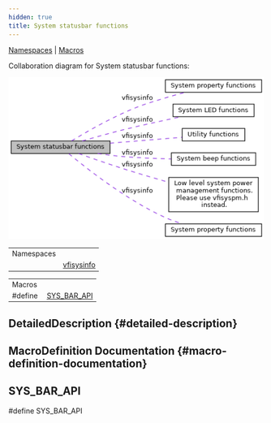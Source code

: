 ```yaml
---
hidden: true
title: System statusbar functions
---
```


[Namespaces](#namespaces) \| [Macros](#define-members)

Collaboration diagram for System statusbar functions:

![](group__sysbar.png)

|            |                                                          |
|------------|----------------------------------------------------------|
| Namespaces |                                                          |
|            | <a href="namespacevfisysinfo.md">vfisysinfo</a> |

|          |                                                    |
|----------|----------------------------------------------------|
| Macros   |                                                    |
| #define  | [SYS_BAR_API](#ga126c91e085914983e138add8b3591cdd) |

## DetailedDescription {#detailed-description}

## MacroDefinition Documentation {#macro-definition-documentation}

## SYS_BAR_API <a href="#ga126c91e085914983e138add8b3591cdd" id="ga126c91e085914983e138add8b3591cdd"></a>

<p>#define SYS_BAR_API</p>
